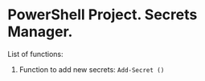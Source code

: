 # PowerShell Project. Secrets Manager.
List of functions:
1) Function to add new secrets:
<code>Add-Secret ()</code>
